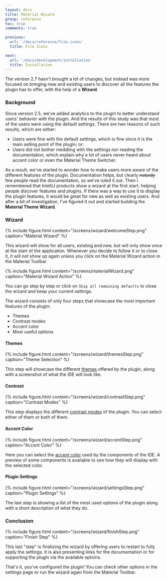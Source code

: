 ```yaml
---
layout: docs
title: Material Wizard
group: reference
toc: true
comments: true

previous:
  url: '/docs/reference/file-icons'
  title: File Icons

next:
  url: '/docs/development/installation'
  title: Installation
---
```


The version 2.7 hasn't brought a lot of changes, but instead was more focused on bringing new and existing users to
discover all the features the plugin has to offer, with the help of a **Wizard**.

### Background

Since version 2.5, we've added analytics to the plugin to better understand users' behavior with the plugin. And the
results of this study was that most of the users were using the default settings. There are two reasons of such results,
which are either:
- Users were fine with the default settings, which is fine since it is the main selling point of the plugin; or:
- Users did not bother meddling with the settings nor reading the documentation, which explain why a lot of users never
  heard about accent color or even the Material Theme Switcher.

As a result, we've started to wonder how to make users more aware of the different features of the plugin. Documentation
helps, but clearly <strike>nobody</strike> few people read the documentation, so we've ruled it out. Then I
remembered that IntelliJ products show a wizard at the first start, helping people discover features and plugins. If
there was a way to use it to display the plugin features, it would be great for new as well as existing users. And after
a bit of investigation, I've figured it out and started building the **Material Theme Wizard**.


### Wizard

{% include figure.html content="/screens/wizard/welcomeStep.png" caption="Material Wizard" %}

This wizard will show for all users, existing and new, but will only show once at the start of the application. Whenever
you decide to follow it or to close it, it will not show up again unless you click on the Material Wizard action in the
Material Toolbar.

{% include figure.html content="/screens/materialWizard.png" caption="Material Wizard Action" %}

You can go step by step or click on `Skip all remaining defaults` to close the wizard and keep your current settings.

The wizard consists of only four steps that showcase the most important features of the plugin:
- Themes
- Contrast modes
- Accent color
- Most useful options

#### Themes

{% include figure.html content="/screens/wizard/themesStep.png" caption="Theme Selection" %}

This step will showcase the different
[themes]({{site.baseurl}}/docs/configuration/settings#material-themes) offered by the plugin, along with a screenshot of
what the IDE will look like.

#### Contrast

{% include figure.html content="/screens/wizard/contrastStep.png" caption="Contrast Modes" %}

This step displays the different
[contrast modes]({{site.baseurl}}/docs/configuration/main-settings#contrast-mode) of the plugin. You can select either
of them or both of them.

#### Accent Color

{% include figure.html content="/screens/wizard/accentStep.png" caption="Accent Color" %}

Here you can select the
[accent color]({{site.baseurl}}/docs/configuration/accents) used by the components of the IDE. A preview of some
components is available to see how they will display with the selected color.

#### Plugin Settings

{% include figure.html content="/screens/wizard/settingsStep.png" caption="Plugin Settings" %}

The last step is showing a list of the most used options of the plugin along with a short description of what they do.

### Conclusion

{% include figure.html content="/screens/wizard/finishStep.png" caption="Finish Step" %}

This last "step" is finalizing the wizard by offering users to restart to fully apply the settings. It is also
presenting links for the documentation or for supporting the plugin via the available options.

That's it, you've configured the plugin! You can check other options in the settings page or run the wizard again from
the Material Toolbar.
